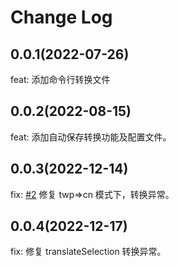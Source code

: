 # Change Log

## 0.0.1(2022-07-26)

feat: 添加命令行转换文件

## 0.0.2(2022-08-15)

feat: 添加自动保存转换功能及配置文件。

## 0.0.3(2022-12-14)

fix: [#2](https://github.com/hddhyq/vscode-opencclint/issues/2) 修复 twp=>cn 模式下，转换异常。

## 0.0.4(2022-12-17)

fix: 修复 translateSelection 转换异常。
